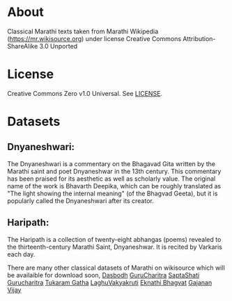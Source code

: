 # About

Classical Marathi texts taken from Marathi Wikipedia (https://mr.wikisource.org) under license Creative Commons Attribution-ShareAlike 3.0 Unported

# License

Creative Commons Zero v1.0 Universal. See [LICENSE](https://creativecommons.org/publicdomain/zero/1.0/).

# Datasets

## Dnyaneshwari:
The Dnyaneshwari is a commentary on the Bhagavad Gita written by the Marathi saint and poet Dnyaneshwar in the 13th century. This commentary has been praised for its aesthetic as well as scholarly value. The original name of the work is Bhavarth Deepika, which can be roughly translated as "The light showing the internal meaning" (of the Bhagvad Geeta), but it is popularly called the Dnyaneshwari after its creator.

## Haripath:
The Haripath is a collection of twenty-eight abhangas (poems) revealed to the thirteenth-century Marathi Saint, Dnyaneshwar. It is recited by Varkaris each day.

There are many other classical datasets of Marathi on wikisource which will be availaible for download soon,
[Dasbodh](https://mr.wikisource.org/wiki/%E0%A4%A6%E0%A4%BE%E0%A4%B8%E0%A4%AC%E0%A5%8B%E0%A4%A7)
[GuruCharitra](https://mr.wikisource.org/wiki/%E0%A4%97%E0%A5%81%E0%A4%B0%E0%A5%82%E0%A4%9A%E0%A4%B0%E0%A4%BF%E0%A4%A4%E0%A5%8D%E0%A4%B0)
[SaptaShati Gurucharitra](https://mr.wikisource.org/wiki/%E0%A4%97%E0%A5%81%E0%A4%B0%E0%A5%82%E0%A4%9A%E0%A4%B0%E0%A4%BF%E0%A4%A4%E0%A5%8D%E0%A4%B0)
[Tukaram Gatha](https://mr.wikisource.org/wiki/%E0%A4%A4%E0%A5%81%E0%A4%95%E0%A4%BE%E0%A4%B0%E0%A4%BE%E0%A4%AE_%E0%A4%97%E0%A4%BE%E0%A4%A5%E0%A4%BE)
[LaghuVakyakruti](https://mr.wikisource.org/wiki/%E0%A4%B8%E0%A4%BE%E0%A4%B0%E0%A5%8D%E0%A4%A5_%E0%A4%B2%E0%A4%98%E0%A5%81%E0%A4%B5%E0%A4%BE%E0%A4%95%E0%A5%8D%E0%A4%AF%E0%A4%B5%E0%A5%83%E0%A4%A4%E0%A5%8D%E0%A4%A4%E0%A5%80)
[Eknathi Bhagvat](https://mr.wikisource.org/wiki/%E0%A4%8F%E0%A4%95%E0%A4%A8%E0%A4%BE%E0%A4%A5%E0%A5%80_%E0%A4%AD%E0%A4%BE%E0%A4%97%E0%A4%B5%E0%A4%A4)
[Gajanan Vijay](https://mr.wikisource.org/wiki/%E0%A4%97%E0%A4%9C%E0%A4%BE%E0%A4%A8%E0%A4%A8_%E0%A4%B5%E0%A4%BF%E0%A4%9C%E0%A4%AF)

